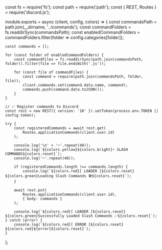 const fs = require('fs');
const path = require('path');
const { REST, Routes } = require('discord.js');

module.exports = async (client, config, colors) => {
    const commandsPath = path.join(__dirname, '../commands');
    const commandFolders = fs.readdirSync(commandsPath);
    const enabledCommandFolders = commandFolders.filter(folder => config.categories[folder]);

    const commands = [];

    for (const folder of enabledCommandFolders) {
        const commandFiles = fs.readdirSync(path.join(commandsPath, folder)).filter(file => file.endsWith('.js'));

        for (const file of commandFiles) {
            const command = require(path.join(commandsPath, folder, file));
            client.commands.set(command.data.name, command);
            commands.push(command.data.toJSON());
        }
    }

    // ✅ Register commands to Discord
    const rest = new REST({ version: '10' }).setToken(process.env.TOKEN || config.token);

    try {
        const registeredCommands = await rest.get(
            Routes.applicationCommands(client.user.id)
        );

        console.log('\n' + '─'.repeat(40));
        console.log(`${colors.yellow}${colors.bright}⚡ SLASH COMMANDS${colors.reset}`);
        console.log('─'.repeat(40));

        if (registeredCommands.length !== commands.length) {
            console.log(`${colors.red}[ LOADER ]${colors.reset} ${colors.green}Loading Slash Commands 🛠️${colors.reset}`);
        }

        await rest.put(
            Routes.applicationCommands(client.user.id),
            { body: commands }
        );

        console.log(`${colors.red}[ LOADER ]${colors.reset} ${colors.green}Successfully Loaded Slash Commands ✅${colors.reset}`);
    } catch (error) {
        console.log(`${colors.red}[ ERROR ]${colors.reset} ${colors.red}${error}${colors.reset}`);
    }
};
